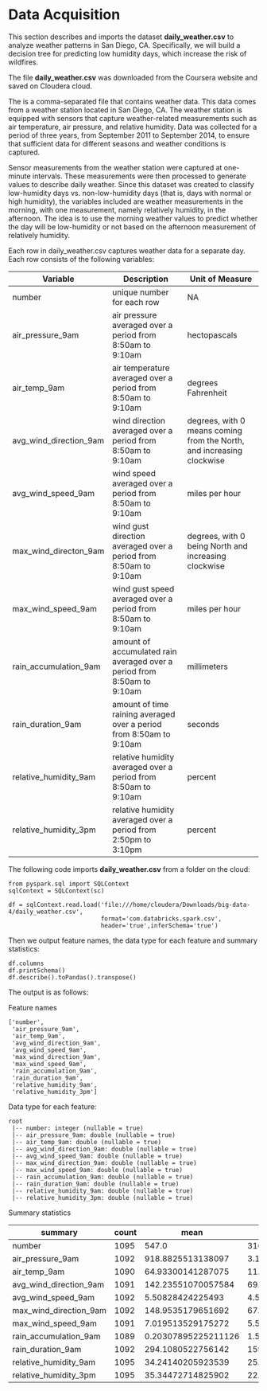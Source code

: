 # Data Acquisition

This section describes and imports the dataset **daily_weather.csv** to analyze weather patterns in San Diego, CA.  Specifically, we will build a decision tree for predicting low humidity days, which increase the risk of wildfires.

The file **daily_weather.csv** was downloaded from the Coursera website and saved on Cloudera cloud.

The  is a comma-separated file that contains weather data. This data comes from a weather station located in San Diego, CA. The weather station is equipped with sensors that capture weather-related measurements such as air temperature, air pressure, and relative humidity. Data was collected for a period of three years, from September 2011 to September 2014, to ensure that sufficient data for different seasons and weather conditions is captured.

Sensor measurements from the weather station were captured at one-minute intervals. These measurements were then processed to generate values to describe daily weather. Since this dataset was created to classify low-humidity days vs. non-low-humidity days (that is, days with normal or high humidity), the variables included are weather measurements in the morning, with one measurement, namely relatively humidity, in the afternoon. The idea is to use the morning weather values to predict whether the day will be low-humidity or not based on the afternoon measurement of relatively humidity.

Each row in daily_weather.csv captures weather data for a separate day. Each row consists of the following variables:

| Variable | Description | Unit of Measure |
| --- | --- | --- |
| number | unique number for each row | NA |
| air_pressure_9am | air pressure averaged over a period from 8:50am to 9:10am | hectopascals |
| air_temp_9am | air temperature averaged over a period from 8:50am to 9:10am | degrees Fahrenheit |
| avg_wind_direction_9am | wind direction averaged over a period from 8:50am to 9:10am | degrees, with 0 means coming from the North, and increasing clockwise |
| avg_wind_speed_9am | wind speed averaged over a period from 8:50am to 9:10am | miles per hour |
| max_wind_directon_9am | wind gust direction averaged over a period from 8:50am to 9:10am | degrees, with 0 being North and increasing clockwise |
| max_wind_speed_9am | wind gust speed averaged over a period from 8:50am to 9:10am | miles per hour |
| rain_accumulation_9am | amount of accumulated rain averaged over a period from 8:50am to 9:10am | millimeters |
| rain_duration_9am | amount of time raining averaged over a period from 8:50am to 9:10am | seconds |
| relative_humidity_9am | relative humidity averaged over a period from 8:50am to 9:10am | percent |
| relative_humidity_3pm | relative humidity averaged over a period from 2:50pm to 3:10pm | percent |

The following code imports **daily_weather.csv** from a folder on the cloud:

```
from pyspark.sql import SQLContext
sqlContext = SQLContext(sc)

df = sqlContext.read.load('file:///home/cloudera/Downloads/big-data-4/daily_weather.csv', 
                          format='com.databricks.spark.csv', 
                          header='true',inferSchema='true')
```

Then we output feature names, the data type for each feature and summary statistics:

```
df.columns
df.printSchema()
df.describe().toPandas().transpose()
```

The output is as follows:

Feature names

```
['number',
 'air_pressure_9am',
 'air_temp_9am',
 'avg_wind_direction_9am',
 'avg_wind_speed_9am',
 'max_wind_direction_9am',
 'max_wind_speed_9am',
 'rain_accumulation_9am',
 'rain_duration_9am',
 'relative_humidity_9am',
 'relative_humidity_3pm']
```

Data type for each feature:

```
root
 |-- number: integer (nullable = true)
 |-- air_pressure_9am: double (nullable = true)
 |-- air_temp_9am: double (nullable = true)
 |-- avg_wind_direction_9am: double (nullable = true)
 |-- avg_wind_speed_9am: double (nullable = true)
 |-- max_wind_direction_9am: double (nullable = true)
 |-- max_wind_speed_9am: double (nullable = true)
 |-- rain_accumulation_9am: double (nullable = true)
 |-- rain_duration_9am: double (nullable = true)
 |-- relative_humidity_9am: double (nullable = true)
 |-- relative_humidity_3pm: double (nullable = true)
```

Summary statistics

| summary |	count |	mean |	stddev |	min |	max |
| --- | ---| --- | --- | ---| --- |
| number |	1095 |	547.0 |	316.24357700987383 |	0 |	1094 |
| air_pressure_9am |	1092 |	918.8825513138097 |	3.1841611803868353 |	907.9900000000024 |	929.3200000000012 |
| air_temp_9am |	1090 |	64.93300141287075 |	11.175514003175877 |	36.752000000000685 |	98.90599999999992 |
| avg_wind_direction_9am |	1091 |	142.23551070057584 |	69.13785928889183 |	15.500000000000046 |	343.4 |
| avg_wind_speed_9am |	1092 |	5.50828424225493 |	4.552813465531715 |	0.69345139999974 |	23.554978199999763 |
| max_wind_direction_9am |	1092 |	148.9535179651692 |	67.23801294602951 |	28.89999999999991 |	312.19999999999993 |
| max_wind_speed_9am |	1091 |	7.019513529175272 |	5.59820917078096 |	1.1855782000000479 |	29.84077959999996 |
| rain_accumulation_9am |	1089 |	0.20307895225211126 |	1.5939521253574904 |	0.0 |	24.01999999999907 |
| rain_duration_9am |	1092 |	294.1080522756142 |	1598.078778660148 |	0.0 |	17704.0 |
| relative_humidity_9am |	1095 |	34.24140205923539 |	25.472066802250044 |	6.090000000001012 |	92.6200000000002 |
| relative_humidity_3pm |	1095 |	35.34472714825902 |	22.52407945358728 |	5.3000000000006855 |	92.2500000000003 |




